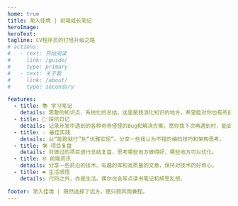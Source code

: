 ```yaml
---
home: true
title: 渐入佳境 | 前端成长笔记
heroImage: 
heroText: 
tagline: CV程序员的打怪升级之路
# actions:
#   - text: 开始阅读
#     link: /guide/
#     type: primary
#   - text: 关于我
#     link: /about/
#     type: secondary

features:
  - title: 📚 学习笔记
    details: 零散的知识点、系统化的总结。这里是我消化知识的地方，希望能对你也有所启发。
  - title: 🐞 踩坑日记
    details: 记录开发中遇到的各种奇奇怪怪的Bug和解决方案。愿你我下次再遇到时，能会心一笑。
  - title: 💡 最佳实践
    details: 从“能跑就行”到“优雅实现”。分享一些我认为不错的编码技巧和架构思考。
  - title: 🛠️ 项目复盘
    details: 对做过的项目进行总结复盘，思考哪些地方做得好，哪些地方可以优化。
  - title: 🌐 前端资讯
    details: 分享一些前沿的技术、有趣的库和高质量的文章，保持对技术的好奇心。
  - title: ❤️ 生活感悟
    details: 代码之外，亦是生活。偶尔也会写点读书笔记和胡思乱想。

footer: 渐入佳境 | 既然选择了远方，便只顾风雨兼程。
---
```



[default-theme-home]: https://vuejs.press/reference/default-theme/frontmatter.html#home-page
